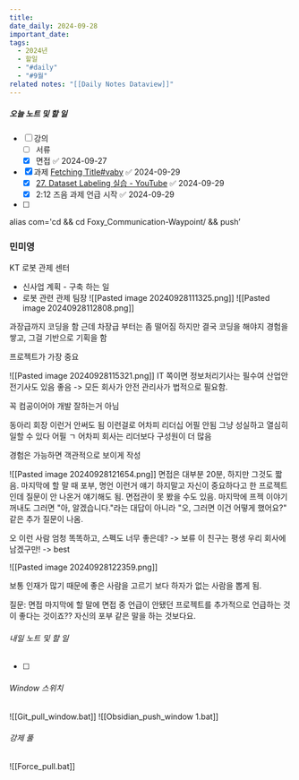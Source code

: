 ```yaml
---
title: 
date_daily: 2024-09-28
important_date: 
tags:
  - 2024년
  - 할일
  - "#daily"
  - "#9월"
related notes: "[[Daily Notes Dataview]]"
---
```

##### 오늘 노트 및 할 일 
- [ ] 강의
	- [ ] 서류
	- [x] 면접 ✅ 2024-09-27
- [x] 과제 [Fetching Title#vaby](https://www.youtube.com/watch?v=y7Na2qC84zs&t=20799s&ab_channel=RokeyBootCamp) ✅ 2024-09-29
	- [x] [27. Dataset Labeling 실습 - YouTube](https://www.youtube.com/watch?v=y7Na2qC84zs&t=20799s&ab_channel=RokeyBootCamp) ✅ 2024-09-29
	- [x] 2:12 즈음 과제 언급 시작 ✅ 2024-09-29
- [ ]  
alias com='cd && cd Foxy_Communication-Waypoint/ && push’
### 민미영
KT 로봇 관제 센터
- 신사업 계획 - 구축 하는 일
- 로봇 관련 관제 팀장
![[Pasted image 20240928111325.png]]
![[Pasted image 20240928112808.png]]

과장급까지 코딩을 함
근데 차장급 부터는 좀 떨어짐
하지만 결국 코딩을 해야지 경험을 쌓고, 그걸 기반으로 기획을 함

프로젝트가 가장 중요

![[Pasted image 20240928115321.png]]
IT 쪽이면 정보처리기사는 필수여
산업안전기사도 있음 좋음 -> 모든 회사가 안전 관리사가 법적으로 필요함.

꼭 컴공이어야 개발 잘하는거 아님

동아리 회장 이런거 안써도 됨
이런걸로 어차피 리더십 어필 안됨
그냥 성실하고 열심히 일할 수 있다 어필 ㄱ
어차피 회사는 리더보다 구성원이 더 많음

경험은 가능하면 객관적으로 보이게 작성

![[Pasted image 20240928121654.png]]
면접은 대부분 20분, 하지만 그것도 짧음.
마지막에 할 말 때 포부, 명언 이런거 얘기 하지말고
자신이 중요하다고 한 프로젝트인데 질문이 안 나온거 얘기해도 됨. 면접관이 못 봤을 수도 있음. 마지막에 프젝 이야기 꺼내도 그러면 "아, 알겠습니다."라는 대답이 아니라 "오, 그러면 이건 어떻게 했어요?" 같은 추가 질문이 나옴.

오 이런 사람 엄청 똑똑하고, 스펙도 너무 좋은데? -> 보류
이 친구는 평생 우리 회사에 남겠구만! -> best

![[Pasted image 20240928122359.png]]

보통 인재가 많기 때문에 좋은 사람을 고르기 보다 하자가 없는 사람을 뽑게 됨.

질문:
면접 마지막에 할 말에 면접 중 언급이 안됐던 프로젝트를 추가적으로 언급하는 것이 좋다는 것이죠?? 자신의 포부 같은 말을 하는 것보다요.

###### 내일 노트 및 할 일
- [ ] 


######  Window 스위치
![[Git_pull_window.bat]]
![[Obsidian_push_window 1.bat]]



###### 강제 풀
![[Force_pull.bat]]
